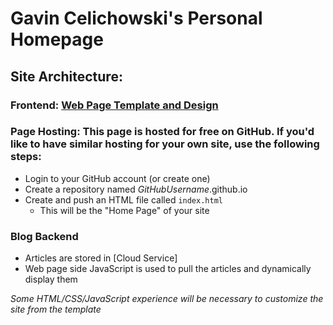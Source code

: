# Gavin Celichowski's Personal Homepage
## Site Architecture:
### Frontend: [Web Page Template and Design](https://bootstrapmade.com/free-html-bootstrap-template-my-resume/)
### Page Hosting: This page is hosted for free on GitHub. If you'd like to have similar hosting for your own site, use the following steps:
* Login to your GitHub account (or create one)
* Create a repository named *GitHubUsername*.github.io
* Create and push an HTML file called ```index.html```
	* This will be the "Home Page" of your site
### Blog Backend
* Articles are stored in [Cloud Service]
* Web page side JavaScript is used to pull the articles and dynamically display them

*Some HTML/CSS/JavaScript experience will be necessary to customize the site from the template*
